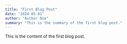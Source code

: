 ```yaml
---
title: "First Blog Post"
date: "2024-05-01"
author: "Author One"
summary: "This is the summary of the first blog post."
---
```


This is the content of the first blog post.
